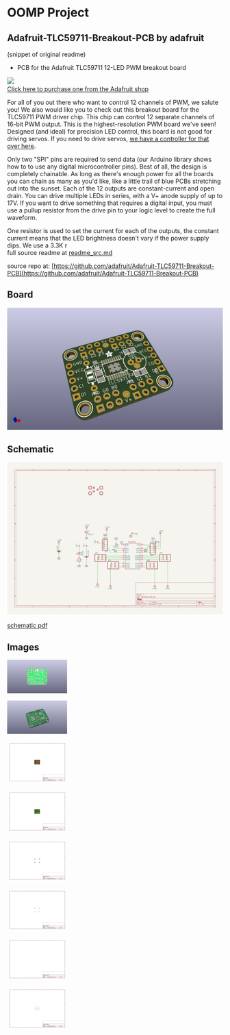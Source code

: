 # OOMP Project  
## Adafruit-TLC59711-Breakout-PCB  by adafruit  
  
(snippet of original readme)  
  
- PCB for the Adafruit TLC59711 12-LED PWM breakout board  
  
<a href="http://www.adafruit.com/products/1455"><img src="assets/image.jpg?raw=true" width="500px"><br/>Click here to purchase one from the Adafruit shop</a>  
  
For all of you out there who want to control 12 channels of PWM, we salute you! We also would like you to check out this breakout board for the TLC59711 PWM driver chip. This chip can control 12 separate channels of 16-bit PWM output. This is the highest-resolution PWM board we've seen! Designed (and ideal) for precision LED control, this board is not good for driving servos. If you need to drive servos, [we have a controller for that over here](http://www.adafruit.com/products/815).  
  
Only two "SPI" pins are required to send data (our Arduino library shows how to to use any digital microcontroller pins). Best of all, the design is completely chainable. As long as there's enough power for all the boards you can chain as many as you'd like, like a little trail of blue PCBs stretching out into the sunset. Each of the 12 outputs are constant-current and open drain. You can drive multiple LEDs in series, with a V+ anode supply of up to 17V. If you want to drive something that requires a digital input, you must use a pullup resistor from the drive pin to your logic level to create the full waveform.  
  
One resistor is used to set the current for each of the outputs, the constant current means that the LED brightness doesn't vary if the power supply dips. We use a 3.3K r  
  full source readme at [readme_src.md](readme_src.md)  
  
source repo at: [https://github.com/adafruit/Adafruit-TLC59711-Breakout-PCB](https://github.com/adafruit/Adafruit-TLC59711-Breakout-PCB)  
## Board  
  
[![working_3d.png](working_3d_600.png)](working_3d.png)  
## Schematic  
  
[![working_schematic.png](working_schematic_600.png)](working_schematic.png)  
  
[schematic pdf](working_schematic.pdf)  
## Images  
  
[![working_3D_bottom.png](working_3D_bottom_140.png)](working_3D_bottom.png)  
  
[![working_3D_top.png](working_3D_top_140.png)](working_3D_top.png)  
  
[![working_assembly_page_01.png](working_assembly_page_01_140.png)](working_assembly_page_01.png)  
  
[![working_assembly_page_02.png](working_assembly_page_02_140.png)](working_assembly_page_02.png)  
  
[![working_assembly_page_03.png](working_assembly_page_03_140.png)](working_assembly_page_03.png)  
  
[![working_assembly_page_04.png](working_assembly_page_04_140.png)](working_assembly_page_04.png)  
  
[![working_assembly_page_05.png](working_assembly_page_05_140.png)](working_assembly_page_05.png)  
  
[![working_assembly_page_06.png](working_assembly_page_06_140.png)](working_assembly_page_06.png)  
